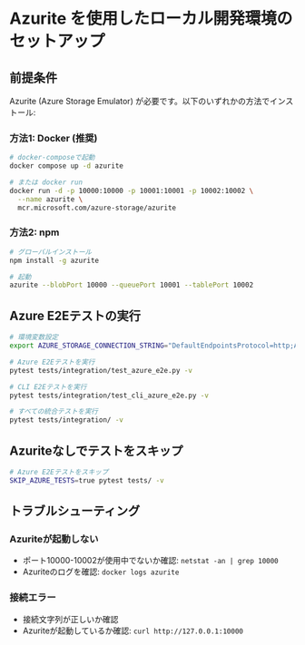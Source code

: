 # Azurite を使用したローカル開発環境のセットアップ

## 前提条件

Azurite (Azure Storage Emulator) が必要です。以下のいずれかの方法でインストール:

### 方法1: Docker (推奨)

```bash
# docker-composeで起動
docker compose up -d azurite

# または docker run
docker run -d -p 10000:10000 -p 10001:10001 -p 10002:10002 \
  --name azurite \
  mcr.microsoft.com/azure-storage/azurite
```

### 方法2: npm

```bash
# グローバルインストール
npm install -g azurite

# 起動
azurite --blobPort 10000 --queuePort 10001 --tablePort 10002
```

## Azure E2Eテストの実行

```bash
# 環境変数設定
export AZURE_STORAGE_CONNECTION_STRING="DefaultEndpointsProtocol=http;AccountName=devstoreaccount1;AccountKey=Eby8vdM02xNOcqFlqUwJPLlmEtlCDXJ1OUzFT50uSRZ6IFsuFq2UVErCz4I6tq/K1SZFPTOtr/KBHBeksoGMGw==;BlobEndpoint=http://127.0.0.1:10000/devstoreaccount1;TableEndpoint=http://127.0.0.1:10002/devstoreaccount1;"

# Azure E2Eテストを実行
pytest tests/integration/test_azure_e2e.py -v

# CLI E2Eテストを実行
pytest tests/integration/test_cli_azure_e2e.py -v

# すべての統合テストを実行
pytest tests/integration/ -v
```

## Azuriteなしでテストをスキップ

```bash
# Azure E2Eテストをスキップ
SKIP_AZURE_TESTS=true pytest tests/ -v
```

## トラブルシューティング

### Azuriteが起動しない

- ポート10000-10002が使用中でないか確認: `netstat -an | grep 10000`
- Azuriteのログを確認: `docker logs azurite`

### 接続エラー

- 接続文字列が正しいか確認
- Azuriteが起動しているか確認: `curl http://127.0.0.1:10000`
